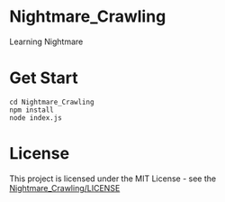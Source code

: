 # Nightmare_Crawling
Learning Nightmare
# Get Start
    cd Nightmare_Crawling
    npm install
    node index.js
# License
This project is licensed under the MIT License - see the [Nightmare_Crawling/LICENSE](LICENSE)
